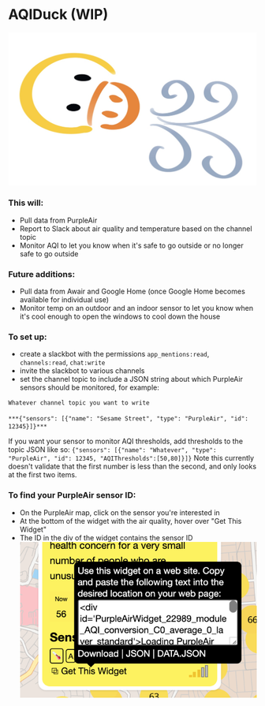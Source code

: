 # AQIDuck (WIP)
![Logo](assets/aqiduck.jpg)

### This will:

* Pull data from PurpleAir
* Report to Slack about air quality and temperature based on the channel topic
* Monitor AQI to let you know when it's safe to go outside or no longer safe to go outside

### Future additions:

* Pull data from Awair and Google Home (once Google Home becomes available for individual use)
* Monitor temp on an outdoor and an indoor sensor to let you know when it's cool enough to open the windows to cool down the house

### To set up:

* create a slackbot with the permissions `app_mentions:read`, `channels:read`, `chat:write`
* invite the slackbot to various channels
* set the channel topic to include a JSON string about which PurpleAir sensors should be monitored, for example:
```
Whatever channel topic you want to write

***{"sensors": [{"name": "Sesame Street", "type": "PurpleAir", "id": 12345}]}***
```

If you want your sensor to monitor AQI thresholds, add thresholds to the topic JSON like so:
`{"sensors": [{"name": "Whatever", "type": "PurpleAir", "id": 12345, "AQIThresholds":[50,80]}]}`
Note this currently doesn't validate that the first number is less than the second, and only looks at the first two items.


### To find your PurpleAir sensor ID:

* On the PurpleAir map, click on the sensor you're interested in
* At the bottom of the widget with the air quality, hover over "Get This Widget"
* The ID in the div of the widget contains the sensor ID
![How to find PurpleAir ID](assets/purple_air_id.png)

